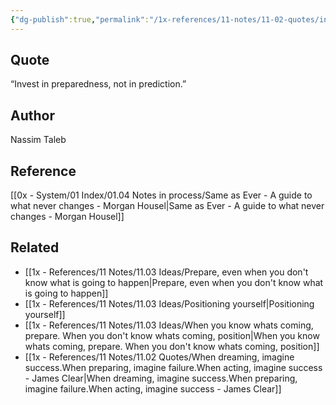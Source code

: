 ```yaml
---
{"dg-publish":true,"permalink":"/1x-references/11-notes/11-02-quotes/invest-in-preparedness-not-in-prediction-nassim-taleb/","title":"quote","created":"2025-06-27T23:15:17.163+03:00","updated":"2025-06-28T01:12:03.470+03:00"}
---
```



## Quote
“Invest in preparedness, not in prediction.” 

## Author
Nassim Taleb

## Reference
[[0x - System/01 Index/01.04 Notes in process/Same as Ever - A guide to what never changes - Morgan Housel\|Same as Ever - A guide to what never changes - Morgan Housel]]

## Related
- [[1x - References/11 Notes/11.03 Ideas/Prepare, even when you don't know what is going to happen\|Prepare, even when you don't know what is going to happen]]
- [[1x - References/11 Notes/11.03 Ideas/Positioning yourself\|Positioning yourself]]
- [[1x - References/11 Notes/11.03 Ideas/When you know whats coming, prepare. When you don't know whats coming, position\|When you know whats coming, prepare. When you don't know whats coming, position]]
- [[1x - References/11 Notes/11.02 Quotes/When dreaming, imagine success.When preparing, imagine failure.When acting, imagine success - James Clear\|When dreaming, imagine success.When preparing, imagine failure.When acting, imagine success - James Clear]]